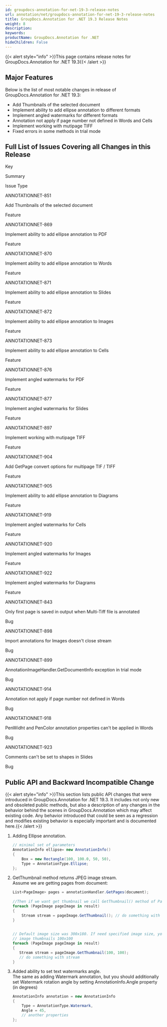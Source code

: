 ```yaml
---
id: groupdocs-annotation-for-net-19-3-release-notes
url: annotation/net/groupdocs-annotation-for-net-19-3-release-notes
title: GroupDocs.Annotation for .NET 19.3 Release Notes
weight: 8
description: 
keywords: 
productName: GroupDocs.Annotation for .NET
hideChildren: False
---
```

{{< alert style="info" >}}This page contains release notes for GroupDocs.Annotation for .NET 19.3{{< /alert >}}

## Major Features

Below is the list of most notable changes in release of GroupDocs.Annotation for .NET 19.3:

*   Add Thumbnails of the selected document
*   Implement ability to add ellipse annotation to different formats
*   Implement angled watermarks for different formats
*   Annotation not apply if page number not defined in Words and Cells
*   Implement working with mutipage TIFF
*   Fixed errors in some methods in trial mode

## Full List of Issues Covering all Changes in this Release

Key

Summary

Issue Type

ANNOTATIONNET-851

Add Thumbnails of the selected document

Feature

ANNOTATIONNET-869 

Implement ability to add ellipse annotation to PDF

Feature

ANNOTATIONNET-870 

Implement ability to add ellipse annotation to Words

Feature

ANNOTATIONNET-871 

Implement ability to add ellipse annotation to Slides

Feature

ANNOTATIONNET-872 

Implement ability to add ellipse annotation to Images

Feature

ANNOTATIONNET-873 

Implement ability to add ellipse annotation to Cells

Feature

ANNOTATIONNET-876 

Implement angled watermarks for PDF

Feature

ANNOTATIONNET-877 

Implement angled watermarks for Slides

Feature

ANNOTATIONNET-897

Implement working with mutipage TIFF

Feature

ANNOTATIONNET-904  

Add GetPage convert options for multipage TIF / TIFF

Feature

ANNOTATIONNET-905 

Implement ability to add ellipse annotation to Diagrams

Feature

ANNOTATIONNET-919 

Implement angled watermarks for Cells

Feature

ANNOTATIONNET-920 

Implement angled watermarks for Images

Feature

ANNOTATIONNET-922 

Implement angled watermarks for Diagrams

Feature

ANNOTATIONNET-843

Only first page is saved in output when Multi-Tiff file is annotated

Bug

ANNOTATIONNET-898

Import annotations for Images doesn't close stream

Bug

ANNOTATIONNET-899

AnnotationImageHandler.GetDocumentInfo exception in trial mode

Bug

ANNOTATIONNET-914

Annotation not apply if page number not defined in Words

Bug

ANNOTATIONNET-918

PenWidht and PenColor annotation properties can't be applied in Words

Bug

ANNOTATIONNET-923

Comments can't be set to shapes in Slides

Bug

## Public API and Backward Incompatible Change

{{< alert style="info" >}}This section lists public API changes that were introduced in GroupDocs.Annotation for .NET 19.3. It includes not only new and obsoleted public methods, but also a description of any changes in the behavior behind the scenes in GroupDocs.Annotation which may affect existing code. Any behavior introduced that could be seen as a regression and modifies existing behavior is especially important and is documented here.{{< /alert >}}

1.  Adding Ellipse annotation.
    
    ```csharp
    // minimal set of parameters
    AnnotationInfo ellipse= new AnnotationInfo()
    {   
        Box = new Rectangle(100, 100.0, 50, 50),
        Type = AnnotationType.Ellipse;
    };
    ```
    
2.  GetThumbnail method returns JPEG image stream.  
    Assume we are getting pages from document:
    
    ```csharp
    List<PageImage> pages = annotationHandler.GetPages(document);
     
    //Then if we want get thumbnail we call GetThumbnail() method of PageImage item:
    foreach (PageImage pageImage in result)
    { 
        Stream stream = pageImage.GetThumbnail(); // do something with stream 
    }
     
     
    // Default image size was 300x180. If need specified image size, you can pass method parameters:
    // image thumbnails 100x100
    foreach (PageImage pageImage in result)
    { 
       Stream stream = pageImage.GetThumbnail(100, 100); 
       // do something with stream 
    }
    ```
    
3.  Added ability to set text watermarks angle.  
    The same as adding Watermark annotation, but you should additionally set Watermark rotation angle by setting AnnotationInfo.Angle property (in degrees)
    
    ```csharp
    AnnotationInfo annotation = new AnnotationInfo
    {
        Type = AnnotationType.Watermark,
        Angle = 45,                
        // another properties
    };
    ```
